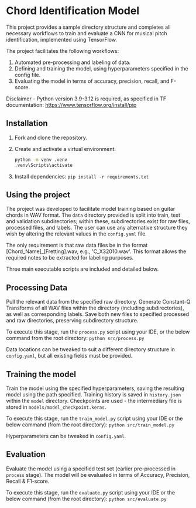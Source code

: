 # Chord Identification Model

This project provides a sample directory structure and completes all necessary workflows to train and evaluate a CNN for musical pitch identification, implemented using TensorFlow.

The project facilitates the following workflows:

1) Automated pre-processing and labeling of data.
2) Defining and training the model, using hyperparameters specified in the config file.
3) Evaluating the model in terms of accuracy, precision, recall, and F-score.

Disclaimer - Python version 3.9-3.12 is required, as specified in TF documentation: https://www.tensorflow.org/install/pip

## Installation

1. Fork and clone the repository.

2. Create and activate a virtual environment: 
    ```bash
    python -m venv .venv
    .venv\Scripts\activate
    ```

3. Install dependencies:
    `pip install -r requirements.txt`
    
## Using the project

The project was developed to facilitate model training based on guitar chords in WAV format. The `data` directory provided is split into train, test and validation subdirectories; within these, subdirectories exist for raw files, processed files, and labels. The user can use any alternative structure they wish by altering the relevant values in the `config.yaml` file. 

The only requirement is that raw data files be in the format [Chord_Name]_[Fretting].wav, e.g., 'C_X32010.wav'. This format allows the required notes to be extracted for labeling purposes.

Three main executable scripts are included and detailed below.

## Processing Data

Pull the relevant data from the specified raw directory. Generate Constant-Q Transforms of all WAV files within the directory (including subdirectories), as well as corresponding labels. Save both new files to specified processed and raw directories, preserving subdirectory structure.

To execute this stage, run the `process.py` script using your IDE, or the below command from the root directory:
`python src/process.py`

Data locations can be tweaked to suit a different directory structure in `config.yaml`, but all existing fields must be provided.

## Training the model

Train the model using the specified hyperparameters, saving the resulting model using the path specified. Training history is saved in `history.json` within the `model` directory. Checkpoints are used - the intermediary file is stored in `models/model_checkpoint.keras`.

To execute this stage, run the `train_model.py` script using your IDE or the below command (from the root directory):
`python src/train_model.py`

Hyperparameters can be tweaked in `config.yaml`.

## Evaluation

Evaluate the model using a specified test set (earlier pre-processed in `process` stage). The model will be evaluated in terms of Accuracy, Precision, Recall & F1-score.

To execute this stage, run the `evaluate.py` script using your IDE or the below command (from the root directory):
`python src/evaluate.py`

